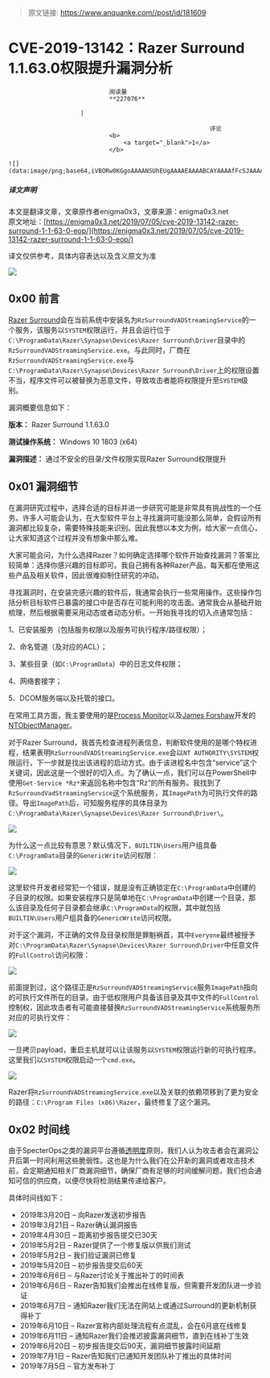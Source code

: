 > 原文链接: https://www.anquanke.com//post/id/181609 


# CVE-2019-13142：Razer Surround 1.1.63.0权限提升漏洞分析


                                阅读量   
                                **227076**
                            
                        |
                        
                                                            评论
                                <b>
                                    <a target="_blank">1</a>
                                </b>
                                                                                                                                    ![](data:image/png;base64,iVBORw0KGgoAAAANSUhEUgAAAAEAAAABCAYAAAAfFcSJAAAAAXNSR0IArs4c6QAAAARnQU1BAACxjwv8YQUAAAAJcEhZcwAADsQAAA7EAZUrDhsAAAANSURBVBhXYzh8+PB/AAffA0nNPuCLAAAAAElFTkSuQmCC)
                                                                                            



##### 译文声明

本文是翻译文章，文章原作者enigma0x3，文章来源：enigma0x3.net
                                <br>原文地址：[https://enigma0x3.net/2019/07/05/cve-2019-13142-razer-surround-1-1-63-0-eop/](https://enigma0x3.net/2019/07/05/cve-2019-13142-razer-surround-1-1-63-0-eop/)

译文仅供参考，具体内容表达以及含义原文为准

[![](https://p4.ssl.qhimg.com/t01e826120ac50ff9af.png)](https://p4.ssl.qhimg.com/t01e826120ac50ff9af.png)



## 0x00 前言

[Razer Surround](https://www.razer.com/7.1-surround-sound)会在当前系统中安装名为`RzSurroundVADStreamingService`的一个服务，该服务以`SYSTEM`权限运行，并且会运行位于`C:\ProgramData\Razer\Synapse\Devices\Razer Surround\Driver`目录中的`RzSurroundVADStreamingService.exe`。与此同时，厂商在`RzSurroundVADStreamingService.exe`与`C:\ProgramData\Razer\Synapse\Devices\Razer Surround\Driver`上的权限设置不当，程序文件可以被替换为恶意文件，导致攻击者能将权限提升至`SYSTEM`级别。

漏洞概要信息如下：

**版本：** Razer Surround 1.1.63.0

**测试操作系统：** Windows 10 1803 (x64)

**漏洞描述：** 通过不安全的目录/文件权限实现Razer Surround权限提升



## 0x01 漏洞细节

在漏洞研究过程中，选择合适的目标并进一步研究可能是非常具有挑战性的一个任务。许多人可能会认为，在大型软件平台上寻找漏洞可能没那么简单，会假设所有漏洞都比较复杂，需要特殊技能来识别。因此我想以本文为例，给大家一点信心，让大家知道这个过程并没有想象中那么难。

大家可能会问，为什么选择Razer？如何确定选择哪个软件开始查找漏洞？答案比较简单：选择你感兴趣的目标即可。我自己拥有各种Razer产品，每天都在使用这些产品及相关软件，因此很难抑制住研究的冲动。

寻找漏洞时，在安装完感兴趣的软件后，我通常会执行一些常用操作。这些操作包括分析目标软件已暴露的接口中是否存在可能利用的攻击面。通常我会从基础开始梳理，然后根据需要采用动态或者动态分析。一开始我寻找的切入点通常包括：

1、已安装服务（包括服务权限以及服务可执行程序/路径权限）；

2、命名管道（及对应的ACL）；

3、某些目录（如`C:\ProgramData`）中的日志文件权限；

4、网络套接字；

5、DCOM服务端以及托管的接口。

在常用工具方面，我主要使用的是[Process Monitor](https://docs.microsoft.com/en-us/sysinternals/downloads/procmon)以及[James Forshaw](https://twitter.com/tiraniddo)开发的[NTObjectManager](https://github.com/googleprojectzero/sandbox-attacksurface-analysis-tools/tree/master/NtObjectManager)。

对于Razer Surround，我首先检查进程列表信息，判断软件使用的是哪个特权进程，结果表明`RzSurroundVADStreamingService.exe`会以`NT AUTHORITY\SYSTEM`权限运行，下一步就是找出该进程的启动方式。由于该进程名中包含“service”这个关键词，因此这是一个很好的切入点。为了确认一点，我们可以在PowerShell中使用`Get-Service *Rz*`来返回名称中包含“Rz”的所有服务。我找到了`RzSurroundVadStreamingService`这个系统服务，其`ImagePath`为可执行文件的路径。导出`ImagePath`后，可知服务程序的具体目录为`C:\ProgramData\Razer\Synapse\Devices\Razer Surround\Driver\`。

[![](https://p1.ssl.qhimg.com/t019cc637b9b5a05ff6.png)](https://p1.ssl.qhimg.com/t019cc637b9b5a05ff6.png)

为什么这一点比较有意思？默认情况下，`BUILTIN\Users`用户组具备`C:\ProgramData`目录的`GenericWrite`访问权限：

[![](https://p0.ssl.qhimg.com/t01c258e1be27d172d8.png)](https://p0.ssl.qhimg.com/t01c258e1be27d172d8.png)

这里软件开发者经常犯一个错误，就是没有正确锁定在`C:\ProgramData`中创建的子目录的权限。如果安装程序只是简单地在`C:\ProgramData`中创建一个目录，那么该目录及任何子目录都会继承`C:\ProgramData`的权限，其中就包括`BUILTIN\Users`用户组具备的`GenericWrite`访问权限。

对于这个漏洞，不正确的文件及目录权限是罪魁祸首，其中`Everyone`最终被授予对`C:\ProgramData\Razer\Synapse\Devices\Razer Surround\Driver`中任意文件的`FullControl`访问权限：

[![](https://p1.ssl.qhimg.com/t01c9ac99c8d0dca445.png)](https://p1.ssl.qhimg.com/t01c9ac99c8d0dca445.png)

前面提到过，这个路径正是`RzSurroundVADStreamingService`服务`ImagePath`指向的可执行文件所在的目录。由于低权限用户具备该目录及其中文件的`FullControl`控制权，因此攻击者有可能直接替换`RzSurroundVADStreamingService`系统服务所对应的可执行文件：

[![](https://p3.ssl.qhimg.com/t01af0bd95d183b9cb3.png)](https://p3.ssl.qhimg.com/t01af0bd95d183b9cb3.png)

一旦拷贝payload，重启主机就可以让该服务以`SYSTEM`权限运行新的可执行程序。这里我们以`SYSTEM`权限启动一个`cmd.exe`。

[![](https://p1.ssl.qhimg.com/t01a266516eb9f3796c.png)](https://p1.ssl.qhimg.com/t01a266516eb9f3796c.png)

Razer将`RzSurroundVADStreamingService.exe`以及关联的依赖项移到了更为安全的路径：`C:\Program Files (x86)\Razer`，最终修复了这个漏洞。



## 0x02 时间线

由于SpecterOps之类的漏洞平台遵循[透明度](https://posts.specterops.io/a-push-toward-transparency-c385a0dd1e34)原则，我们人认为攻击者会在漏洞公开后第一时间利用这些脆弱性。这也是为什么我们在公开新的漏洞或者攻击技术前，会定期通知相关厂商漏洞细节，确保厂商有足够的时间缓解问题，我们也会通知可信的供应商，以便尽快将检测结果传递给客户。

具体时间线如下：
- 2019年3月20日 – 向Razer发送初步报告
- 2019年3月21日 – Razer确认漏洞报告
- 2019年4月30日 – 距离初步报告提交已30天
- 2019年5月2日 – Razer提供了一个修复版以供我们测试
- 2019年5月2日 – 我们验证漏洞已修复
- 2019年5月20日 – 初步报告提交后60天
- 2019年6月6日 – 与Razer讨论关于推出补丁的时间表
- 2019年6月6日 – Razer告知我们会推出在线修复版，但需要开发团队进一步验证
- 2019年6月7日 – 通知Razer我们无法在网站上或通过Surround的更新机制获得补丁
- 2019年6月10日 – Razer宣称内部处理流程有点混乱，会在6月底在线修复
- 2019年6月11日 – 通知Razer我们会推迟披露漏洞细节，直到在线补丁生效
- 2019年6月20日 – 初步报告提交后90天，漏洞细节披露时间延期
- 2019年7月1日 – Razer告知我们已通知开发团队补丁推出的具体时间
- 2019年7月5日 – 官方发布补丁